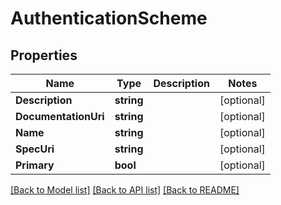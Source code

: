 # AuthenticationScheme

## Properties

Name | Type | Description | Notes
------------ | ------------- | ------------- | -------------
**Description** | **string** |  | [optional] 
**DocumentationUri** | **string** |  | [optional] 
**Name** | **string** |  | [optional] 
**SpecUri** | **string** |  | [optional] 
**Primary** | **bool** |  | [optional] 

[[Back to Model list]](../README.md#documentation-for-models) [[Back to API list]](../README.md#documentation-for-api-endpoints) [[Back to README]](../README.md)



